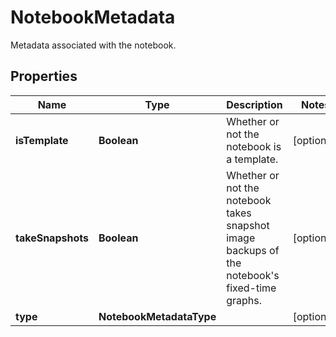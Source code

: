 

# NotebookMetadata

Metadata associated with the notebook.

## Properties

Name | Type | Description | Notes
------------ | ------------- | ------------- | -------------
**isTemplate** | **Boolean** | Whether or not the notebook is a template. |  [optional]
**takeSnapshots** | **Boolean** | Whether or not the notebook takes snapshot image backups of the notebook&#39;s fixed-time graphs. |  [optional]
**type** | **NotebookMetadataType** |  |  [optional]



